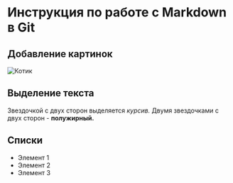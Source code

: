 # **Инструкция по работе с Markdown в Git**
## Добавление картинок

![Котик](https://encrypted-tbn0.gstatic.com/images?q=tbn:ANd9GcS__GTXeq74Rk2iDHQxyCLt5TtoaeX68a8gzQ&usqp=CAU)



## Выделение текста 
Звездочкой с двух сторон выделяется *курсив.*
Двумя звездочками с двух сторон - **полужирный.**

## Списки

* Элемент 1
* Элемент 2
* Элемент 3


